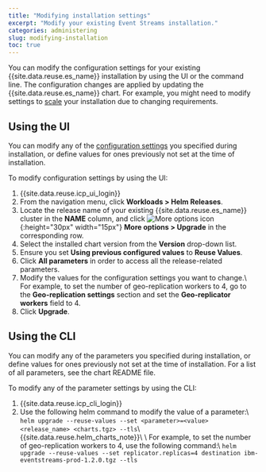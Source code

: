 ```yaml
---
title: "Modifying installation settings"
excerpt: "Modify your existing Event Streams installation."
categories: administering
slug: modifying-installation
toc: true
---
```


You can modify the configuration settings for your existing {{site.data.reuse.es_name}} installation by using the UI or the command line. The configuration changes are applied by updating the {{site.data.reuse.es_name}} chart. For example, you might need to modify settings to [scale](../scaling/) your installation due to changing requirements.

## Using the UI

You can modify any of the [configuration settings](../../installing/configuring/#configuration-reference) you specified during installation, or define values for ones previously not set at the time of installation.

To modify configuration settings by using the UI:
1. {{site.data.reuse.icp_ui_login}}
2. From the navigation menu, click **Workloads > Helm Releases**.
3. Locate the release name of your existing {{site.data.reuse.es_name}} cluster in the **NAME** column, and click ![More options icon](../../../images/more_options.png "Three vertical dots for the more options icon at end of each row."){:height="30px" width="15px"} **More options > Upgrade** in the corresponding row.
4. Select the installed chart version from the **Version** drop-down list.
5. Ensure you set **Using previous configured values** to **Reuse Values**.
6. Click **All parameters** in order to access all the release-related parameters.
7. Modify the values for the configuration settings you want to change.\\
   For example, to set the number of geo-replication workers to 4, go to the **Geo-replication settings** section and set the **Geo-replicator workers** field to 4.
8. Click **Upgrade**.

## Using the CLI

You can modify any of the parameters you specified during installation, or define values for ones previously not set at the time of installation. For a list of all parameters, see the chart README file.

To modify any of the parameter settings by using the CLI:
1. {{site.data.reuse.icp_cli_login}}
2. Use the following helm command to modify the value of a parameter:\\
   `helm upgrade --reuse-values --set <parameter>=<value> <release_name> <charts.tgz> --tls`\\
   {{site.data.reuse.helm_charts_note}}\\
   \\
   For example, to set the number of geo-replication workers to 4, use the following command:\\
   `helm upgrade --reuse-values --set replicator.replicas=4 destination ibm-eventstreams-prod-1.2.0.tgz --tls`
